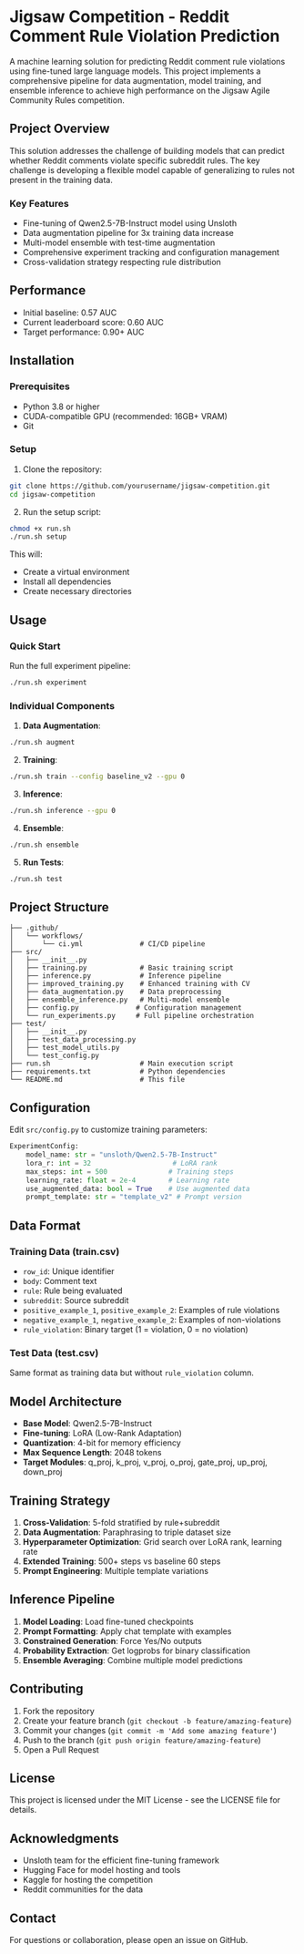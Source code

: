 # Jigsaw Competition - Reddit Comment Rule Violation Prediction

A machine learning solution for predicting Reddit comment rule violations using fine-tuned large language models. This project implements a comprehensive pipeline for data augmentation, model training, and ensemble inference to achieve high performance on the Jigsaw Agile Community Rules competition.

## Project Overview

This solution addresses the challenge of building models that can predict whether Reddit comments violate specific subreddit rules. The key challenge is developing a flexible model capable of generalizing to rules not present in the training data.

### Key Features

- Fine-tuning of Qwen2.5-7B-Instruct model using Unsloth
- Data augmentation pipeline for 3x training data increase
- Multi-model ensemble with test-time augmentation
- Comprehensive experiment tracking and configuration management
- Cross-validation strategy respecting rule distribution

## Performance

- Initial baseline: 0.57 AUC
- Current leaderboard score: 0.60 AUC
- Target performance: 0.90+ AUC

## Installation

### Prerequisites

- Python 3.8 or higher
- CUDA-compatible GPU (recommended: 16GB+ VRAM)
- Git

### Setup

1. Clone the repository:
```bash
git clone https://github.com/yourusername/jigsaw-competition.git
cd jigsaw-competition
```

2. Run the setup script:
```bash
chmod +x run.sh
./run.sh setup
```

This will:
- Create a virtual environment
- Install all dependencies
- Create necessary directories

## Usage

### Quick Start

Run the full experiment pipeline:
```bash
./run.sh experiment
```

### Individual Components

1. **Data Augmentation**:
```bash
./run.sh augment
```

2. **Training**:
```bash
./run.sh train --config baseline_v2 --gpu 0
```

3. **Inference**:
```bash
./run.sh inference --gpu 0
```

4. **Ensemble**:
```bash
./run.sh ensemble
```

5. **Run Tests**:
```bash
./run.sh test
```

## Project Structure

```
├── .github/
│   └── workflows/
│       └── ci.yml              # CI/CD pipeline
├── src/
│   ├── __init__.py
│   ├── training.py             # Basic training script
│   ├── inference.py            # Inference pipeline
│   ├── improved_training.py    # Enhanced training with CV
│   ├── data_augmentation.py    # Data preprocessing
│   ├── ensemble_inference.py   # Multi-model ensemble
│   ├── config.py              # Configuration management
│   └── run_experiments.py     # Full pipeline orchestration
├── test/
│   ├── __init__.py
│   ├── test_data_processing.py
│   ├── test_model_utils.py
│   └── test_config.py
├── run.sh                      # Main execution script
├── requirements.txt            # Python dependencies
└── README.md                   # This file
```

## Configuration

Edit `src/config.py` to customize training parameters:

```python
ExperimentConfig:
    model_name: str = "unsloth/Qwen2.5-7B-Instruct"
    lora_r: int = 32                    # LoRA rank
    max_steps: int = 500               # Training steps  
    learning_rate: float = 2e-4        # Learning rate
    use_augmented_data: bool = True    # Use augmented data
    prompt_template: str = "template_v2" # Prompt version
```

## Data Format

### Training Data (train.csv)
- `row_id`: Unique identifier
- `body`: Comment text
- `rule`: Rule being evaluated
- `subreddit`: Source subreddit
- `positive_example_1`, `positive_example_2`: Examples of rule violations
- `negative_example_1`, `negative_example_2`: Examples of non-violations
- `rule_violation`: Binary target (1 = violation, 0 = no violation)

### Test Data (test.csv)
Same format as training data but without `rule_violation` column.

## Model Architecture

- **Base Model**: Qwen2.5-7B-Instruct
- **Fine-tuning**: LoRA (Low-Rank Adaptation)
- **Quantization**: 4-bit for memory efficiency
- **Max Sequence Length**: 2048 tokens
- **Target Modules**: q_proj, k_proj, v_proj, o_proj, gate_proj, up_proj, down_proj

## Training Strategy

1. **Cross-Validation**: 5-fold stratified by rule+subreddit
2. **Data Augmentation**: Paraphrasing to triple dataset size
3. **Hyperparameter Optimization**: Grid search over LoRA rank, learning rate
4. **Extended Training**: 500+ steps vs baseline 60 steps
5. **Prompt Engineering**: Multiple template variations

## Inference Pipeline

1. **Model Loading**: Load fine-tuned checkpoints
2. **Prompt Formatting**: Apply chat template with examples
3. **Constrained Generation**: Force Yes/No outputs
4. **Probability Extraction**: Get logprobs for binary classification
5. **Ensemble Averaging**: Combine multiple model predictions

## Contributing

1. Fork the repository
2. Create your feature branch (`git checkout -b feature/amazing-feature`)
3. Commit your changes (`git commit -m 'Add some amazing feature'`)
4. Push to the branch (`git push origin feature/amazing-feature`)
5. Open a Pull Request

## License

This project is licensed under the MIT License - see the LICENSE file for details.

## Acknowledgments

- Unsloth team for the efficient fine-tuning framework
- Hugging Face for model hosting and tools
- Kaggle for hosting the competition
- Reddit communities for the data

## Contact

For questions or collaboration, please open an issue on GitHub.